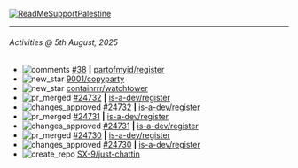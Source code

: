 [![ReadMeSupportPalestine](https://github.com/Safouene1/support-palestine-banner/blob/master/banner-support.svg)](https://github.com/Safouene1/support-palestine-banner)

---

<!--RECENT_ACTIVITY:last_update-->
###### Activities @ 5th August, 2025
<!--RECENT_ACTIVITY:last_update_end-->

<!--RECENT_ACTIVITY:start-->
- ![comments](https://cdn.jsdelivr.net/gh/Readme-Workflows/Readme-Icons@main/icons/octicons/Comment.svg) [#38](https://github.com/partofmyid/register/pull/38#issuecomment-3143953815) **|** [partofmyid/register](https://github.com/partofmyid/register)<br>
- ![new_star](https://cdn.jsdelivr.net/gh/Readme-Workflows/Readme-Icons@main/icons/octicons/StarredRepositoryYellow.svg) [9001/copyparty](https://github.com/9001/copyparty)<br>
- ![new_star](https://cdn.jsdelivr.net/gh/Readme-Workflows/Readme-Icons@main/icons/octicons/StarredRepositoryYellow.svg) [containrrr/watchtower](https://github.com/containrrr/watchtower)<br>
- ![pr_merged](https://cdn.jsdelivr.net/gh/Readme-Workflows/Readme-Icons@main/icons/octicons/PullRequestMerged.svg) [#24732](https://github.com/is-a-dev/register/pull/24732) **|** [is-a-dev/register](https://github.com/is-a-dev/register)<br>
- ![changes_approved](https://cdn.jsdelivr.net/gh/Readme-Workflows/Readme-Icons@main/icons/octicons/ApprovedChanges.svg) [#24732](https://github.com/is-a-dev/register/pull/24732#pullrequestreview-3057661237) **|** [is-a-dev/register](https://github.com/is-a-dev/register)<br>
- ![pr_merged](https://cdn.jsdelivr.net/gh/Readme-Workflows/Readme-Icons@main/icons/octicons/PullRequestMerged.svg) [#24731](https://github.com/is-a-dev/register/pull/24731) **|** [is-a-dev/register](https://github.com/is-a-dev/register)<br>
- ![changes_approved](https://cdn.jsdelivr.net/gh/Readme-Workflows/Readme-Icons@main/icons/octicons/ApprovedChanges.svg) [#24731](https://github.com/is-a-dev/register/pull/24731#pullrequestreview-3057656410) **|** [is-a-dev/register](https://github.com/is-a-dev/register)<br>
- ![pr_merged](https://cdn.jsdelivr.net/gh/Readme-Workflows/Readme-Icons@main/icons/octicons/PullRequestMerged.svg) [#24730](https://github.com/is-a-dev/register/pull/24730) **|** [is-a-dev/register](https://github.com/is-a-dev/register)<br>
- ![changes_approved](https://cdn.jsdelivr.net/gh/Readme-Workflows/Readme-Icons@main/icons/octicons/ApprovedChanges.svg) [#24730](https://github.com/is-a-dev/register/pull/24730#pullrequestreview-3057654507) **|** [is-a-dev/register](https://github.com/is-a-dev/register)<br>
- ![create_repo](https://cdn.jsdelivr.net/gh/Readme-Workflows/Readme-Icons@main/icons/octicons/Repository.svg) [SX-9/just-chattin](https://github.com/SX-9/just-chattin)<br>
<!--RECENT_ACTIVITY:end-->
